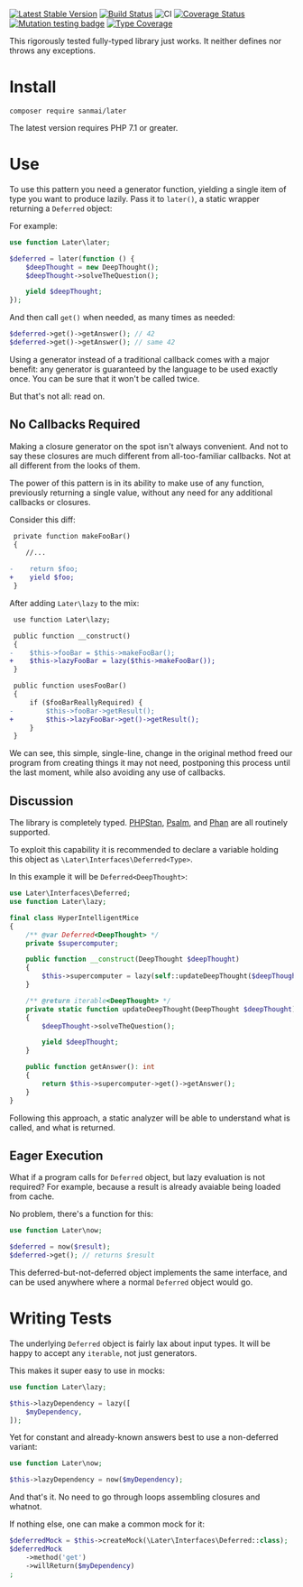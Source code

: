 [![Latest Stable Version](https://poser.pugx.org/sanmai/later/v/stable)](https://packagist.org/packages/sanmai/later)
[![Build Status](https://travis-ci.com/sanmai/later.svg?branch=master)](https://travis-ci.com/sanmai/later)
![CI](https://github.com/sanmai/later/workflows/CI/badge.svg)
[![Coverage Status](https://coveralls.io/repos/github/sanmai/later/badge.svg?branch=master)](https://coveralls.io/github/sanmai/later?branch=master)
[![Mutation testing badge](https://badge.stryker-mutator.io/github.com/sanmai/later/master)](https://infection.github.io/)
[![Type Coverage](https://shepherd.dev/github/sanmai/later/coverage.svg)](https://shepherd.dev/github/sanmai/later)

This rigorously tested fully-typed library just works. It neither defines nor throws any exceptions.

# Install

    composer require sanmai/later

The latest version requires PHP 7.1 or greater.

# Use 

To use this pattern you need a generator function, yielding a single item of type you want to produce lazily. Pass it to `later()`, a static wrapper returning a `Deferred` object:

For example:

```php
use function Later\later;

$deferred = later(function () {
    $deepThought = new DeepThought();
    $deepThought->solveTheQuestion();

    yield $deepThought;
});
```

And then call `get()` when needed, as many times as needed:

```php
$deferred->get()->getAnswer(); // 42
$deferred->get()->getAnswer(); // same 42
```

Using a generator instead of a traditional callback comes with a major benefit: any generator is guaranteed by the language to be used exactly once. You can be sure that it won't be called twice.

But that's not all: read on.

## No Callbacks Required

Making a closure generator on the spot isn't always convenient. And not to say these closures are much different from all-too-familiar callbacks. Not at all different from the looks of them.

The power of this pattern is in its ability to make use of any function, previously returning a single value, without any need for any additional callbacks or closures.

Consider this diff:

```diff
 private function makeFooBar()
 {
    //...

-    return $foo;
+    yield $foo;
 }
```

After adding `Later\lazy` to the mix:

```diff
 use function Later\lazy;

 public function __construct()
 {
-    $this->fooBar = $this->makeFooBar();
+    $this->lazyFooBar = lazy($this->makeFooBar());
 }

 public function usesFooBar()
 {
     if ($fooBarReallyRequired) {
-        $this->fooBar->getResult();
+        $this->lazyFooBar->get()->getResult();
     }
 }
```

We can see, this simple, single-line, change in the original method freed our program from creating things it may not need, postponing this process until the last moment, while also avoiding any use of callbacks.

## Discussion

The library is completely typed. [PHPStan](https://github.com/phpstan/phpstan), [Psalm](https://github.com/vimeo/psalm), and [Phan](https://github.com/phan/phan) are all routinely supported.

To exploit this capability it is recommended to declare a variable holding this object as `\Later\Interfaces\Deferred<Type>`.

In this example it will be `Deferred<DeepThought>`:

```php
use Later\Interfaces\Deferred;
use function Later\lazy;

final class HyperIntelligentMice
{
    /** @var Deferred<DeepThought> */
    private $supercomputer;

    public function __construct(DeepThought $deepThought)
    {
        $this->supercomputer = lazy(self::updateDeepThought($deepThought));
    }

    /** @return iterable<DeepThought> */
    private static function updateDeepThought(DeepThought $deepThought): iterable
    {
        $deepThought->solveTheQuestion();

        yield $deepThought;
    }

    public function getAnswer(): int
    {
        return $this->supercomputer->get()->getAnswer();
    }
}
```

Following this approach, a static analyzer will be able to understand what is called, and what is returned.

## Eager Execution

What if a program calls for `Deferred` object, but lazy evaluation is not required? For example, because a result is already avaiable being loaded from cache.

No problem, there's a function for this:

```php
use function Later\now;

$deferred = now($result);
$deferred->get(); // returns $result
```

This deferred-but-not-deferred object implements the same interface, and can be used anywhere where a normal `Deferred` object would go.

# Writing Tests

The underlying `Deferred` object is fairly lax about input types. It will be happy to accept any `iterable`, not just generators. 

This makes it super easy to use in mocks:

```php
use function Later\lazy;

$this->lazyDependency = lazy([
    $myDependency,
]);
```

Yet for constant and already-known answers best to use a non-deferred variant:

```php
use function Later\now;

$this->lazyDependency = now($myDependency);
```

And that's it. No need to go through loops assembling closures and whatnot.

If nothing else, one can make a common mock for it:

```php
$deferredMock = $this->createMock(\Later\Interfaces\Deferred::class);
$deferredMock
    ->method('get')
    ->willReturn($myDependency)
;
```

